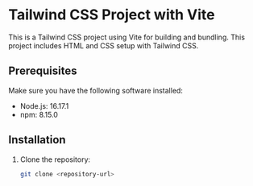 # Tailwind CSS Project with Vite

This is a Tailwind CSS project using Vite for building and bundling. This project includes HTML and CSS setup with Tailwind CSS.

## Prerequisites

Make sure you have the following software installed:

- Node.js: 16.17.1
- npm: 8.15.0

## Installation

1. Clone the repository:

   ```sh
   git clone <repository-url>
